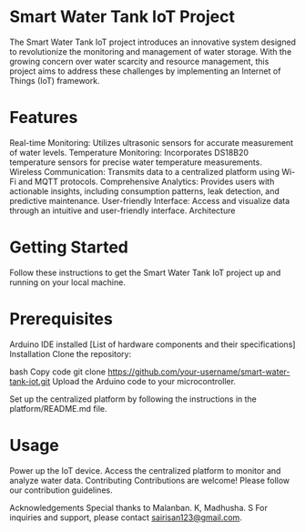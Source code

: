 # Smart Water Tank IoT Project

The Smart Water Tank IoT project introduces an innovative system designed to revolutionize the monitoring and management of water storage. With the growing concern over water scarcity and resource management, this project aims to address these challenges by implementing an Internet of Things (IoT) framework.

# Features
Real-time Monitoring: Utilizes ultrasonic sensors for accurate measurement of water levels.
Temperature Monitoring: Incorporates DS18B20 temperature sensors for precise water temperature measurements.
Wireless Communication: Transmits data to a centralized platform using Wi-Fi and MQTT protocols.
Comprehensive Analytics: Provides users with actionable insights, including consumption patterns, leak detection, and predictive maintenance.
User-friendly Interface: Access and visualize data through an intuitive and user-friendly interface.
Architecture

# Getting Started
Follow these instructions to get the Smart Water Tank IoT project up and running on your local machine.

# Prerequisites
Arduino IDE installed
[List of hardware components and their specifications]
Installation
Clone the repository:

bash
Copy code
git clone https://github.com/your-username/smart-water-tank-iot.git
Upload the Arduino code to your microcontroller.

Set up the centralized platform by following the instructions in the platform/README.md file.

# Usage
Power up the IoT device.
Access the centralized platform to monitor and analyze water data.
Contributing
Contributions are welcome! Please follow our contribution guidelines.


Acknowledgements
Special thanks to Malanban. K, Madhusha. S
For inquiries and support, please contact sairisan123@gmail.com.

